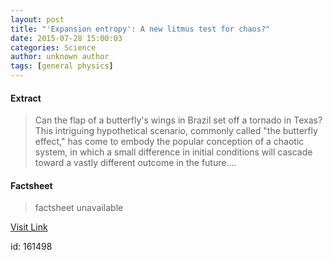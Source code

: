 ```yaml
---
layout: post
title: "'Expansion entropy': A new litmus test for chaos?"
date: 2015-07-28 15:00:03
categories: Science
author: unknown author
tags: [general physics]
---
```



#### Extract
>Can the flap of a butterfly's wings in Brazil set off a tornado in Texas? This intriguing hypothetical scenario, commonly called "the butterfly effect," has come to embody the popular conception of a chaotic system, in which a small difference in initial conditions will cascade toward a vastly different outcome in the future....

#### Factsheet
>factsheet unavailable

[Visit Link](http://phys.org/news/2015-07-expansion-entropy-litmus-chaos.html)

id:  161498
